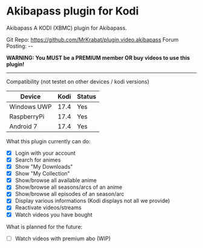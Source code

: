 # Akibapass plugin for Kodi

Akibapass
A KODI (XBMC) plugin for Akibapass. 

Git Repo: https://github.com/MrKrabat/plugin.video.akibapass
Forum Posting: --

**WARNING: You MUST be a PREMIUM member OR buy videos to use this plugin!**
***

Compatibility (not testet on other devices / kodi versions)

| Device  | Kodi | Status |
| ------------- | ------------- | ------------- |
| Windows UWP  | 17.4  | Yes  |
| RaspberryPi  | 17.4  | Yes  |
| Android 7  | 17.4  | Yes  |

What this plugin currently can do:
- [x] Login with your account
- [x] Search for animes
- [x] Show "My Downloads"
- [x] Show "My Collection"
- [x] Show/browse all available anime
- [x] Show/browse all seasons/arcs of an anime
- [x] Show/browse all episodes of an season/arc
- [x] Display various informations (Kodi displays not all we provide)
- [x] Reactivate videos/streams
- [x] Watch videos you have bought

What is planned for the future:
- [ ] Watch videos with premium abo (WIP)
